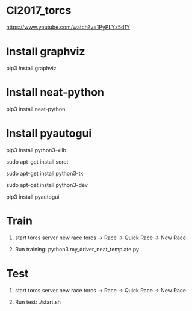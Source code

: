 # CI2017_torcs
https://www.youtube.com/watch?v=1PyPLYz5d1Y

# Install graphviz
pip3 install graphviz

# Install neat-python
pip3 install neat-python

# Install pyautogui

pip3 install python3-xlib

sudo apt-get install scrot

sudo apt-get install python3-tk

sudo apt-get install python3-dev

pip3 install pyautogui

# Train

1. start torcs server new race
torcs -> Race -> Quick Race -> New Race

2. Run training:
python3 my_driver_neat_template.py

# Test
1. start torcs server new race
torcs -> Race -> Quick Race -> New Race

2. Run test:
./start.sh
